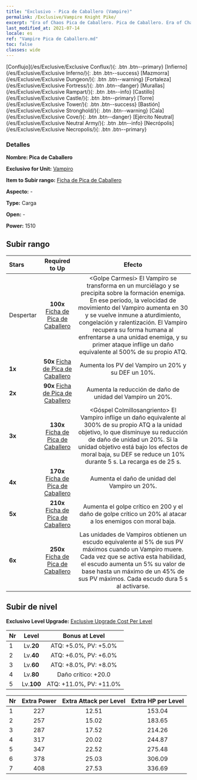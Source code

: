 ```yaml
---
title: "Exclusivo - Pica de Caballero (Vampire)"
permalink: /Exclusive/Vampire Knight Pike/
excerpt: "Era of Chaos Pica de Caballero. Pica de Caballero. Era of Chaos Exclusivo Pica de Caballero. Vampiro Exclusivo."
last_modified_at: 2021-07-14
locale: es
ref: "Vampire Pica de Caballero.md"
toc: false
classes: wide
---
```

 [Conflujo](/es/Exclusive/Exclusive Conflux/){: .btn .btn--primary} [Infierno](/es/Exclusive/Exclusive Inferno/){: .btn .btn--success} [Mazmorra](/es/Exclusive/Exclusive Dungeon/){: .btn .btn--warning} [Fortaleza](/es/Exclusive/Exclusive Fortress/){: .btn .btn--danger} [Murallas](/es/Exclusive/Exclusive Rampart/){: .btn .btn--info} [Castillo](/es/Exclusive/Exclusive Castle/){: .btn .btn--primary} [Torre](/es/Exclusive/Exclusive Tower/){: .btn .btn--success} [Bastión](/es/Exclusive/Exclusive Stronghold/){: .btn .btn--warning} [Cala](/es/Exclusive/Exclusive Cove/){: .btn .btn--danger} [Ejército Neutral](/es/Exclusive/Exclusive Neutral Army/){: .btn .btn--info} [Necrópolis](/es/Exclusive/Exclusive Necropolis/){: .btn .btn--primary} 

### Detalles
 **Nombre: Pica de Caballero** 

 **Exclusivo for Unit:** [Vampiro](/es/units/Vampire/) 

 **Item to Subir rango:** [Ficha de Pica de Caballero](/ItemsES/con_916/)

 **Aspecto:** -

 **Type:** Carga

 **Open:** -

 **Power:** 1510

## Subir rango

  |     Stars    |  Required to Up | Efecto |
  |:-------------|:---------------:|:---------------:|
  |  Despertar  | **100x** [Ficha de Pica de Caballero](/ItemsES/con_916/) | <Golpe Carmesí> El Vampiro se transforma en un murciélago y se precipita sobre la formación enemiga. En ese periodo, la velocidad de movimiento del Vampiro aumenta en 30 y se vuelve inmune a aturdimiento, congelación y ralentización. El Vampiro recupera su forma humana al enfrentarse a una unidad enemiga, y su primer ataque inflige un daño equivalente al 500% de su propio ATQ. |
  | **1x** <i class="fas fa-star"/> | **50x** [Ficha de Pica de Caballero](/ItemsES/con_916/) | Aumenta los PV del Vampiro un 20% y su DEF un 10%. |
  | **2x** <i class="fas fa-star"/> | **90x** [Ficha de Pica de Caballero](/ItemsES/con_916/) | Aumenta la reducción de daño de unidad del Vampiro un 20%. |
  | **3x** <i class="fas fa-star"/> | **130x** [Ficha de Pica de Caballero](/ItemsES/con_916/) | <Góspel Colmillosangriento> El Vampiro inflige un daño equivalente al 300% de su propio ATQ a la unidad objetivo, lo que disminuye su reducción de daño de unidad un 20%. Si la unidad objetivo está bajo los efectos de moral baja, su DEF se reduce un 10% durante 5 s. La recarga es de 25 s. |
  | **4x** <i class="fas fa-star"/> | **170x** [Ficha de Pica de Caballero](/ItemsES/con_916/) | Aumenta el daño de unidad del Vampiro un 20%. |
  | **5x** <i class="fas fa-star"/> | **210x** [Ficha de Pica de Caballero](/ItemsES/con_916/) | Aumenta el golpe crítico en 200 y el daño de golpe crítico un 20% al atacar a los enemigos con moral baja. |
  | **6x** <i class="fas fa-star"/> | **250x** [Ficha de Pica de Caballero](/ItemsES/con_916/) | <Armadura Ensangrentada> Las unidades de Vampiros obtienen un escudo equivalente al 5% de sus PV máximos cuando un Vampiro muere. Cada vez que se activa esta habilidad, el escudo aumenta un 5% su valor de base hasta un máximo de un 45% de sus PV máximos. Cada escudo dura 5 s al activarse. |


## Subir de nivel
 **Exclusivo Level Upgrade:** [Exclusive Upgrade Cost Per Level](/Exclusive/ExclusiveUpgradeCostPerLevel/)

  |  Nr  |   Level  | Bonus at Level |
  |:-----|:--------:|:--------------:|
  | 1 | Lv.**20** | ATQ: +5.0%, PV: +5.0% |
  | 2 | Lv.**40** | ATQ: +6.0%, PV: +6.0% |
  | 3 | Lv.**60** | ATQ: +8.0%, PV: +8.0% |
  | 4 | Lv.**80** | Daño crítico: +20.0 |
  | 5 | Lv.**100** | ATQ: +11.0%, PV: +11.0% |


  |  Nr  |  Extra Power | Extra Attack per Level | Extra HP per Level |
  |:-----|:--------:|:--------:|:--------:|
  | 1 | 227 | 12.51 | 153.04 |
  | 2 | 257 | 15.02 | 183.65 |
  | 3 | 287 | 17.52 | 214.26 |
  | 4 | 317 | 20.02 | 244.87 |
  | 5 | 347 | 22.52 | 275.48 |
  | 6 | 378 | 25.03 | 306.09 |
  | 7 | 408 | 27.53 | 336.69 |


